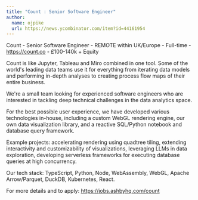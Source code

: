 ```yaml
---
title: "Count : Senior Software Engineer"
author:
  name: ojpike
  url: https://news.ycombinator.com/item?id=44161954
---
```

Count - Senior Software Engineer - REMOTE within UK&#x2F;Europe - Full-time - <a href="https:&#x2F;&#x2F;count.co" rel="nofollow">https:&#x2F;&#x2F;count.co</a> - £100-140k + Equity

Count is like Jupyter, Tableau and Miro combined in one tool. Some of the world&#x27;s leading data teams use it for everything from iterating data models and performing in-depth analyses to creating process flow maps of their entire business.

We&#x27;re a small team looking for experienced software engineers who are interested in tackling deep technical challenges in the data analytics space.

For the best possible user experience, we have developed various technologies in-house, including a custom WebGL rendering engine, our own data visualization library, and a reactive SQL&#x2F;Python notebook and database query framework.

Example projects: accelerating rendering using quadtree tiling, extending interactivity and customizability of visualizations, leveraging LLMs in data exploration, developing serverless frameworks for executing database queries at high concurrency.

Our tech stack: TypeScript, Python, Node, WebAssembly, WebGL, Apache Arrow&#x2F;Parquet, DuckDB, Kubernetes, React.

For more details and to apply: <a href="https:&#x2F;&#x2F;jobs.ashbyhq.com&#x2F;count" rel="nofollow">https:&#x2F;&#x2F;jobs.ashbyhq.com&#x2F;count</a>
<JobApplication />
